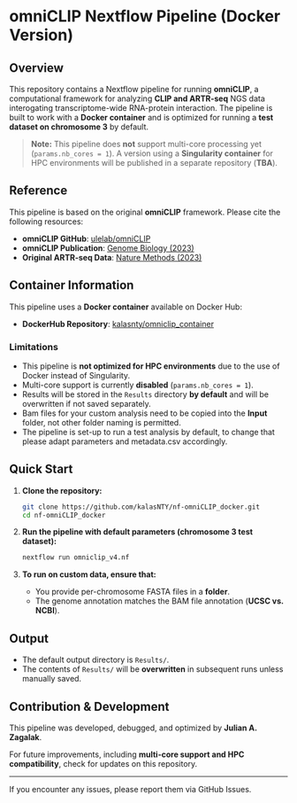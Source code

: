 # omniCLIP Nextflow Pipeline (Docker Version)

## Overview
This repository contains a Nextflow pipeline for running **omniCLIP**, a computational framework for analyzing **CLIP and ARTR-seq** NGS data interogating transcriptome-wide RNA-protein interaction. The pipeline is built to work with a **Docker container** and is optimized for running a **test dataset on chromosome 3** by default.

> **Note:** This pipeline does **not** support multi-core processing yet (`params.nb_cores = 1`). A version using a **Singularity container** for HPC environments will be published in a separate repository (**TBA**).

## Reference
This pipeline is based on the original **omniCLIP** framework. Please cite the following resources:

- **omniCLIP GitHub**: [ulelab/omniCLIP](https://github.com/ulelab/omniCLIP)
- **omniCLIP Publication**: [Genome Biology (2023)](https://genomebiology.biomedcentral.com/articles/10.1186/s13059-018-1521-2)
- **Original ARTR-seq Data**: [Nature Methods (2023)](https://www.nature.com/articles/s41592-023-02146-w)

## Container Information
This pipeline uses a **Docker container** available on Docker Hub:

- **DockerHub Repository**: [kalasnty/omniclip_container](https://hub.docker.com/r/kalasnty/omniclip_container/tags/)

### **Limitations**
- This pipeline is **not optimized for HPC environments** due to the use of Docker instead of Singularity.
- Multi-core support is currently **disabled** (`params.nb_cores = 1`).
- Results will be stored in the `Results` directory **by default** and will be overwritten if not saved separately.
- Bam files for your custom analysis need to be copied into the **Input** folder, not other folder naming is permitted.
- The pipeline is set-up to run a test analysis by default, to change that please adapt parameters and metadata.csv accordingly.

## Quick Start
1. **Clone the repository:**
   ```bash
   git clone https://github.com/kalasNTY/nf-omniCLIP_docker.git
   cd nf-omniCLIP_docker
   ```

2. **Run the pipeline with default parameters (chromosome 3 test dataset):**
   ```bash
   nextflow run omniclip_v4.nf
   ```

3. **To run on custom data, ensure that:**
   - You provide per-chromosome FASTA files in a **folder**.
   - The genome annotation matches the BAM file annotation (**UCSC vs. NCBI**).

## Output
- The default output directory is `Results/`.
- The contents of `Results/` will be **overwritten** in subsequent runs unless manually saved.

## Contribution & Development
This pipeline was developed, debugged, and optimized by **Julian A. Zagalak**.

For future improvements, including **multi-core support and HPC compatibility**, check for updates on this repository.

---

If you encounter any issues, please report them via GitHub Issues.

